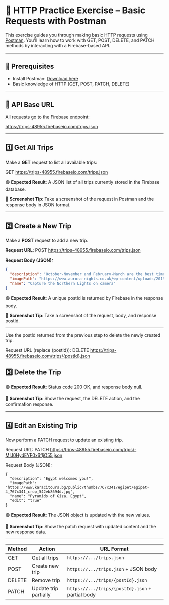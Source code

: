 # 🧪 HTTP Practice Exercise – Basic Requests with Postman

This exercise guides you through making basic HTTP requests using [Postman](https://www.postman.com/). You'll learn how to work with GET, POST, DELETE, and PATCH methods by interacting with a Firebase-based API.

---

## 🔧 Prerequisites

- Install Postman: [Download here](https://www.postman.com/downloads/)
- Basic knowledge of HTTP (GET, POST, PATCH, DELETE)

---

## 📌 API Base URL

All requests go to the Firebase endpoint:

https://trips-48955.firebaseio.com/trips.json


---

## 1️⃣ Get All Trips

Make a **GET** request to list all available trips:

GET https://trips-48955.firebaseio.com/trips.json


🟢 **Expected Result**: A JSON list of all trips currently stored in the Firebase database.

📸 **Screenshot Tip**: Take a screenshot of the request in Postman and the response body in JSON format.

---

## 2️⃣ Create a New Trip

Make a **POST** request to add a new trip.

**Request URL**:
POST https://trips-48955.firebaseio.com/trips.json


**Request Body (JSON):**
```json
{
  "description": "October-November and February-March are the best times to see the northern lights. Dark skies yield better displays – avoid full moon.",
  "imagePath": "https://www.aurora-nights.co.uk/wp-content/uploads/2019/07/norway-northern-lights-1500x587_c.jpg",
  "name": "Capture the Northern Lights on camera"
}
```
🟢 **Expected Result**: A unique postId is returned by Firebase in the response body.

📸 **Screenshot Tip**: Take a screenshot of the request, body, and response postId.

---

Use the postId returned from the previous step to delete the newly created trip.

Request URL  (replace {postId}):
DELETE https://trips-48955.firebaseio.com/trips/{postId}.json

## 3️⃣ Delete the Trip
🟢 **Expected Result**: Status code 200 OK, and response body null.

📸 **Screenshot Tip**: Show the request, the DELETE action, and the confirmation response.

---

## 4️⃣ Edit an Existing Trip
Now perform a PATCH request to update an existing trip.

Request URL:
PATCH https://trips-48955.firebaseio.com/trips/-MIJ0HydEYF0x6fljO55.json

Request Body (JSON):
```
{
  "description": "Egypt welcomes you!",
  "imagePath": "https://www.karacitours.bg/public/thumbs/767x341/egipet/egipet-4_767x341_crop_542eb8694d.jpg",
  "name": "Pyramids of Giza, Egypt",
  "edit": "true"
}
```

🟢 **Expected Result**: The JSON object is updated with the new values.

📸 **Screenshot Tip**: Show the patch request with updated content and the new response data.

---

| Method | Action               | URL Format                                      |
|--------|----------------------|--------------------------------------------------|
| GET    | Get all trips        | `https://.../trips.json`                         |
| POST   | Create new trip      | `https://.../trips.json` + JSON body             |
| DELETE | Remove trip          | `https://.../trips/{postId}.json`                |
| PATCH  | Update trip partially| `https://.../trips/{postId}.json` + partial body |


